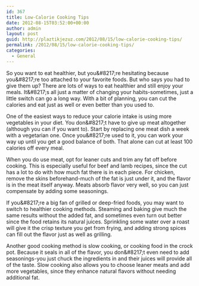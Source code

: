 ```yaml
---
id: 367
title: Low-Calorie Cooking Tips
date: 2012-08-15T03:52:00+00:00
author: admin
layout: post
guid: http://plaztikjezuz.com/2012/08/15/low-calorie-cooking-tips/
permalink: /2012/08/15/low-calorie-cooking-tips/
categories:
  - General
---
```

So you want to eat healthier, but you\&#8217;re hesitating because you\&#8217;re too attached to your favorite foods. But who says you had to give them up? There are lots of ways to eat healthier and still enjoy your meals. It\&#8217;s all just a matter of changing your habits-sometimes, just a little switch can go a long way. With a bit of planning, you can cut the calories and eat just as well or even better than you used to.

One of the easiest ways to reduce your calorie intake is using more vegetables in your diet. You don\&#8217;t have to give up meat altogether (although you can if you want to). Start by replacing one meat dish a week with a vegetarian one. Once you\&#8217;re used to it, you can work your way up until you get a good balance of both. That alone can cut at least 100 calories off every meal.

When you do use meat, opt for leaner cuts and trim any fat off before cooking. This is especially useful for beef and lamb recipes, since the cut has a lot to do with how much fat there is in each piece. For chicken, remove the skins beforehand-much of the fat is just under it, and the flavor is in the meat itself anyway. Meats absorb flavor very well, so you can just compensate by adding some seasonings.

If you\&#8217;re a big fan of grilled or deep-fried foods, you may want to switch to healthier cooking methods. Steaming and baking give much the same results without the added fat, and sometimes even turn out better since the food retains its natural juices. Sprinkling some water over a roast will give it the crisp texture you get from frying, and adding strong spices can fill out the flavor just as well as grilling.

Another good cooking method is slow cooking, or cooking food in the crock pot. Because it seals in all of the flavor, you don\&#8217;t even need to add seasonings-you just chuck the ingredients in and their juices will provide all of the taste. Slow cooking also allows you to choose leaner meats and add more vegetables, since they enhance natural flavors without needing additional fat.
